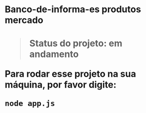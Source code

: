 <h1>Banco-de-informa-es produtos mercado<h1/>

>Status do projeto: em andamento

Para rodar esse projeto na sua máquina, por favor digite:
```
node app.js
```
